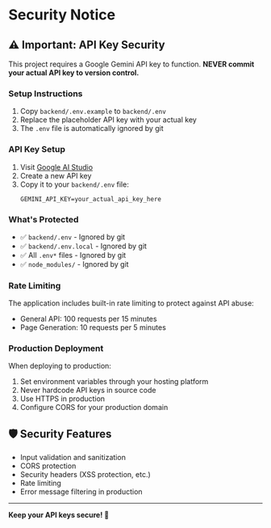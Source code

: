 # Security Notice

## ⚠️ Important: API Key Security

This project requires a Google Gemini API key to function. **NEVER commit your actual API key to version control.**

### Setup Instructions

1. Copy `backend/.env.example` to `backend/.env`
2. Replace the placeholder API key with your actual key
3. The `.env` file is automatically ignored by git

### API Key Setup

1. Visit [Google AI Studio](https://makersuite.google.com/app/apikey)
2. Create a new API key
3. Copy it to your `backend/.env` file:
   ```env
   GEMINI_API_KEY=your_actual_api_key_here
   ```

### What's Protected

- ✅ `backend/.env` - Ignored by git
- ✅ `backend/.env.local` - Ignored by git
- ✅ All `.env*` files - Ignored by git
- ✅ `node_modules/` - Ignored by git

### Rate Limiting

The application includes built-in rate limiting to protect against API abuse:
- General API: 100 requests per 15 minutes
- Page Generation: 10 requests per 5 minutes

### Production Deployment

When deploying to production:
1. Set environment variables through your hosting platform
2. Never hardcode API keys in source code
3. Use HTTPS in production
4. Configure CORS for your production domain

## 🛡️ Security Features

- Input validation and sanitization
- CORS protection
- Security headers (XSS protection, etc.)
- Rate limiting
- Error message filtering in production

---

**Keep your API keys secure! 🔐**
